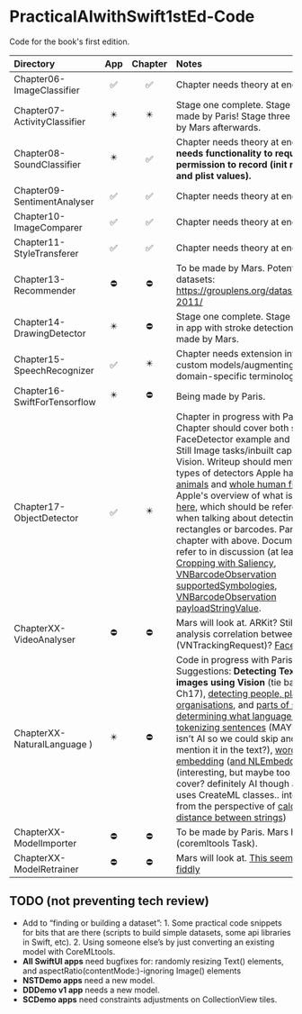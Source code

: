 # PracticalAIwithSwift1stEd-Code
Code for the book's first edition.

| Directory | App | Chapter | Notes |
|:---|:---:|:---:|:---|
|Chapter06-ImageClassifier | ✅ | ✅ | Chapter needs theory at end. |
|Chapter07-ActivityClassifier | ✴️ | ✴️ | Stage one complete. Stage two being made by Paris! Stage three to be made by Mars afterwards.|
|Chapter08-SoundClassifier | ✴️ | ✅ | Chapter needs theory at end. **App needs functionality to request permission to record (init request and plist values).**  |
|Chapter09-SentimentAnalyser | ✅ | ✅ | Chapter needs theory at end. |
|Chapter10-ImageComparer | ✅ | ✅ | Chapter needs theory at end. |
|Chapter11-StyleTransferer | ✅ | ✅ | Chapter needs theory at end. |
|Chapter13-Recommender| ⛔️ | ⛔️ | To be made by Mars. Potential datasets: https://grouplens.org/datasets/hetrec-2011/ |
|Chapter14-DrawingDetector | ✴️ | ⛔️ | Stage one complete. Stage two (draw in app with stroke detection) to be made by Mars. |
|Chapter15-SpeechRecognizer | ✅ | ✴️ | Chapter needs extension into training custom models/augmenting with domain-specific terminology.  |
|Chapter16-SwiftForTensorflow | ✴️ | ⛔️ | Being made by Paris. |
|Chapter17-ObjectDetector| ✅ | ✴️ | Chapter in progress with Paris. Chapter should cover both specific FaceDetector example and general Still Image tasks/inbuilt capabilities of Vision. Writeup should mention other types of detectors Apple has, such as [animals](https://developer.apple.com/documentation/vision/vnanimaldetector) and [whole human figures](https://developer.apple.com/documentation/vision/vndetecthumanrectanglesrequest). Apple's overview of what is possible is [here](https://developer.apple.com/documentation/vision/detecting_objects_in_still_images), which should be referenced when talking about detecting rectangles or barcodes. Part of chapter with above. Documentation to refer to in discussion (at least): [Cropping with Saliency](https://developer.apple.com/documentation/vision/cropping_images_using_saliency), [VNBarcodeObservation supportedSymbologies](https://developer.apple.com/documentation/vision/vnbarcodesymbology),  [VNBarcodeObservation payloadStringValue](https://developer.apple.com/documentation/vision/vnbarcodeobservation/2923485-payloadstringvalue). |
| ChapterXX-VideoAnalyser | ⛔️ | ⛔️ | Mars will look at. ARKit? Still image analysis correlation between frames (VNTrackingRequest)? [Face Tracking](https://developer.apple.com/documentation/vision/tracking_the_user_s_face_in_real_time) |
| ChapterXX-NaturalLanguage ) | ✴️ | ⛔️ | Code in progress with Paris. Suggestions: **Detecting Text in images using Vision** (tie back into Ch17), [detecting people, places, organisations](https://developer.apple.com/documentation/naturallanguage/identifying_people_places_and_organizations), and [parts of speech](https://developer.apple.com/documentation/naturallanguage/identifying_parts_of_speech), [determining what language text is](https://developer.apple.com/documentation/naturallanguage/nllanguagerecognizer), [tokenizing sentences](https://developer.apple.com/documentation/naturallanguage/tokenizing_natural_language_text) (MAYBE this one isn't AI so we could skip and just mention it in the text?), [word embedding](https://developer.apple.com/documentation/createml/mlwordembedding) ([and NLEmbedding](https://developer.apple.com/documentation/naturallanguage/nlembedding))(interesting, but maybe too esoteric to cover? definitely AI though and even uses CreateML classes.. interesting from the perspective of [calculating the distance between strings](https://developer.apple.com/documentation/naturallanguage/nlembedding/3200310-distance))  |
| ChapterXX-ModelImporter | ⛔️ | ⛔️ | To be made by Paris. Mars has ideas (coremltools Task). |
| ChapterXX-ModelRetrainer | ⛔️| ⛔️ | Mars will look at. [This seems quite fiddly](https://developer.apple.com/documentation/coreml/mlupdatetask) |

## TODO (not preventing tech review)

* Add to “finding or building a dataset”: 1. Some practical code snippets for bits that are there (scripts to build simple datasets, some api libraries in Swift, etc). 2. Using someone else’s by just converting an existing model with CoreMLtools. 
* **All SwiftUI apps** need bugfixes for: randomly resizing Text() elements, and aspectRatio(contentMode:)-ignoring Image() elements
* **NSTDemo apps** need a new model.
* **DDDemo v1 app** needs a new model.
* **SCDemo apps** need constraints adjustments on CollectionView tiles.
